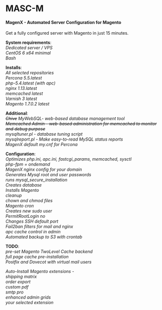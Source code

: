 MASC-M
======

#### MagenX - Automated Server Configuration for Magento
Get a fully configured server with Magento in just 15 minutes.

**System requirements**:<br/>
*Dedicated server / VPS*<br/>
*CentOS 6 x64 minimal*<br/>
*Bash*<br/>

**Installs**:<br/>
*All selected repositories*<br/>
*Percona 5.5.latest*<br/>
*php-5.4.latest (with apc)*<br/>
*nginx 1.13.latest*<br/>
*memcached latest*<br/>
*Varnish 3 latest*<br/>
*Magento 1.7.0.2 latest*<br/>

**Additional**:<br/>
*~~Chive~~ MyWebSQL- web-based database management tool*<br/>
*~~Memcached Admin - web-based administration for memcached to monitor and debug purpose~~*<br/>
*mysqltuner.pl - database tuning script*<br/>
*mysqlreport.pl - Make easy-to-read MySQL status reports*<br/>
*MagenX default my.cnf for Percona*<br/>

**Configuration**:<br/>
*Optimizes php.ini, apc.ini, fastcgi_params, memcached, sysctl*<br/>
*php-fpm = ondemand*<br/>
*MagenX nginx config for your domain*<br/>
*Generates Mysql root and user passwords*<br/>
*runs mysql_secure_installation*<br/>
*Creates database*<br/>
*Installs Magento*<br/>
*cleanup*<br/>
*chown and chmod files*<br/>
*Magento cron*<br/>
*Creates new sudo user*<br/>
*PermitRootLogin no*<br/>
*Changes SSH default port*<br/>
*Fail2ban filters for mail and nginx*<br/>
*apc cache control in admin*<br/>
*Automated backup to S3 with crontab*<br/>

**TODO**:<br/>
*pre-set Magento TwoLevel Cache backend*<br/>
*full page cache pre-installation*<br/>
*Postfix and Dovecot with virtual mail users*<br/>

*Auto-Install Magento extensions -*<br/>
*shipping matrix*<br/>
*order export*<br/>
*custom pdf*<br/>
*smtp pro*<br/>
*enhanced admin grids*<br/>
*your selected extension*<br/>
 
